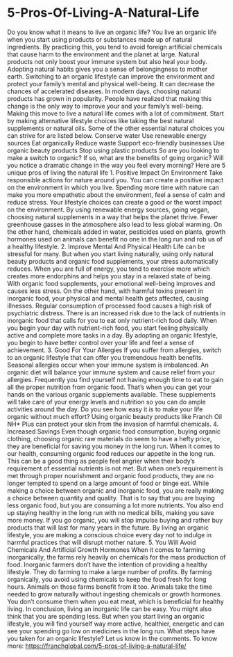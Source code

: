 # 5-Pros-Of-Living-A-Natural-Life
Do you know what it means to live an organic life? You live an organic life when you start using products or substances made up of natural ingredients. By practicing this, you tend to avoid foreign artificial chemicals that cause harm to the environment and the planet at large. Natural products not only boost your immune system but also heal your body. Adopting natural habits gives you a sense of belongingness to mother earth.  Switching to an organic lifestyle can improve the environment and protect your family’s mental and physical well-being. It can decrease the chances of accelerated diseases.  In modern days, choosing natural products has grown in popularity. People have realized that making this change is the only way to improve your and your family’s well-being. Making this move to live a natural life comes with a lot of commitment. Start by making alternative lifestyle choices like taking the best natural supplements or natural oils.  Some of the other essential natural choices you can strive for are listed below.  Conserve water Use renewable energy sources Eat organically Reduce waste Support eco-friendly businesses Use organic beauty products Stop using plastic products So are you looking to make a switch to organic? If so, what are the benefits of going organic? Will you notice a dramatic change in the way you feel every morning?  Here are 5 unique pros of living the natural life  1. Positive Impact On Environment Take responsible actions for nature around you. You can create a positive impact on the environment in which you live. Spending more time with nature can make you more empathetic about the environment, feel a sense of calm and reduce stress. Your lifestyle choices can create a good or the worst impact on the environment. By using renewable energy sources, going vegan, choosing natural supplements in a way that helps the planet thrive. Fewer greenhouse gasses in the atmosphere also lead to less global warming. On the other hand, chemicals added in water, pesticides used on plants, growth hormones used on animals can benefit no one in the long run and rob us of a healthy lifestyle.  2. Improve Mental And Physical Health Life can be stressful for many. But when you start living naturally, using only natural beauty products and organic food supplements, your stress automatically reduces. When you are full of energy, you tend to exercise more which creates more endorphins and helps you stay in a relaxed state of being. With organic food supplements, your emotional well-being improves and causes less stress. On the other hand, with harmful toxins present in inorganic food, your physical and mental health gets affected, causing illnesses.  Regular consumption of processed food causes a high risk of psychiatric distress. There is an increased risk due to the lack of nutrients in inorganic food that calls for you to eat only nutrient-rich food daily.  When you begin your day with nutrient-rich food, you start feeling physically active and complete more tasks in a day. By adopting an organic lifestyle, you begin to have better control over your life and feel a sense of achievement.  3. Good For Your Allergies If you suffer from allergies, switch to an organic lifestyle that can offer you tremendous health benefits. Seasonal allergies occur when your immune system is imbalanced. An organic diet will balance your immune system and cause relief from your allergies. Frequently you find yourself not having enough time to eat to gain all the proper nutrition from organic food. That’s when you can get your hands on the various organic supplements available. These supplements will take care of your energy levels and nutrition so you can do ample activities around the day. Do you see how easy it is to make your life organic without much effort? Using organic beauty products like Franch Oil NH* Plus can protect your skin from the invasion of harmful chemicals.  4. Increased Savings Even though organic food consumption, buying organic clothing, choosing organic raw materials do seem to have a hefty price, they are beneficial for saving you money in the long run.  When it comes to our health, consuming organic food reduces our appetite in the long run. This can be a good thing as people feel angrier when their body’s requirement of essential nutrients is not met. But when one’s requirement is met through proper nourishment and organic food products, they are no longer tempted to spend on a large amount of food or binge eat.  While making a choice between organic and inorganic food, you are really making a choice between quantity and quality. That is to say that you are buying less organic food, but you are consuming a lot more nutrients. You also end up staying healthy in the long run with no medical bills, making you save more money. If you go organic, you will stop impulse buying and rather buy products that will last for many years in the future. By living an organic lifestyle, you are making a conscious choice every day not to indulge in harmful practices that will disrupt mother nature.  5. You Will Avoid Chemicals And Artificial Growth Hormones When it comes to farming inorganically, the farms rely heavily on chemicals for the mass production of food. Inorganic farmers don’t have the intention of providing a healthy lifestyle. They do farming to make a large number of profits.  By farming organically, you avoid using chemicals to keep the food fresh for long hours. Animals on those farms benefit from it too. Animals take the time needed to grow naturally without ingesting chemicals or growth hormones. You don’t consume them when you eat meat, which is beneficial for healthy living.  In conclusion, living an inorganic life can be easy. You might also think that you are spending less. But when you start living an organic lifestyle, you will find yourself way more active, healthier, energetic and can see your spending go low on medicines in the long run. What steps have you taken for an organic lifestyle? Let us know in the comments. To know more: https://franchglobal.com/5-pros-of-living-a-natural-life/
